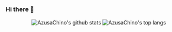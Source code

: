 ### Hi there 👋

<!--
**AzusaChino/AzusaChino** is a ✨ _special_ ✨ repository because its `README.md` (this file) appears on your GitHub profile.

Here are some ideas to get you started:

- 🔭 I’m currently working on ...
- 🌱 I’m currently learning ...
- 👯 I’m looking to collaborate on ...
- 🤔 I’m looking for help with ...
- 💬 Ask me about ...
- 📫 How to reach me: ...
- 😄 Pronouns: ...
- ⚡ Fun fact: ...
-->
<p align='center'>
  <img align="center" src="https://github-readme-stats.vercel.app/api?username=AzusaChino&bg_color=071A2C&icon_color=4194FD&show_icons=true&count_private=true&theme=tokyonight&line_height=27&text_color=FFFFFF" alt="AzusaChino's github stats"/>

  <img align="center" src="https://github-readme-stats.vercel.app/api/top-langs/?username=AzusaChino&bg_color=071A2C&text_color=FFFFFF" alt="AzusaChino's top langs"/>
</p>
